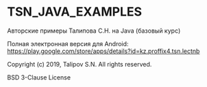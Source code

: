 # TSN_JAVA_EXAMPLES
Авторские примеры Талипова С.Н. на Java (базовый курс)

Полная электронная версия для Android: https://play.google.com/store/apps/details?id=kz.proffix4.tsn.lectnb

Copyright (c) 2019, Talipov S.N.
All rights reserved.

BSD 3-Clause License


